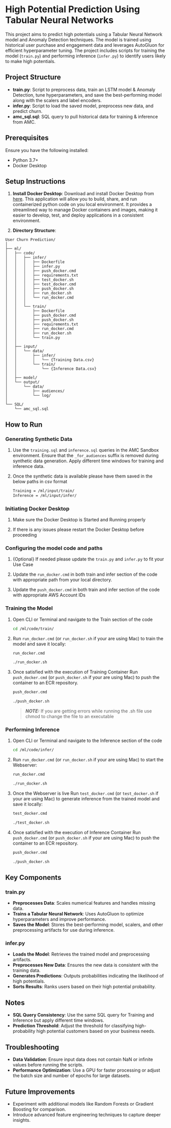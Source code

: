 # High Potential Prediction Using Tabular Neural Networks

This project aims to predict high potentials using a Tabular Neural Network model and Anomaly Detection techniques. The model is trained using historical user purchase and engagement data and leverages AutoGluon for efficient hyperparameter tuning. The project includes scripts for training the model (`train.py`) and performing inference (`infer.py`) to identify users likely to make high potentials.

## Project Structure

- **train.py**: Script to preprocess data, train an LSTM model & Anomaly Detection, tune hyperparameters, and save the best-performing model along with the scalers and label encoders.
- **infer.py**: Script to load the saved model, preprocess new data, and predict churn.
- **amc_sql.sql**: SQL query to pull historical data for training & inference from AMC.

## Prerequisites

Ensure you have the following installed:
- Python 3.7+
- Docker Desktop

## Setup Instructions

1. **Install Docker Desktop**:
   Download and install Docker Desktop from [here](https://www.docker.com/products/docker-desktop/). This application will allow you to build, share, and run containerized python code on you local environment. It provides a streamlined way to manage Docker containers and images, making it easier to develop, test, and deploy applications in a consistent environment.

2. **Directory Structure**:
```
User Churn Prediction/
│
├── ml/
│   ├── code/
│   │   ├── infer/
│   │   │   ├── Dockerfile
│   │   │   ├── infer.py
│   │   │   ├── push_docker.cmd
│   │   │   ├── requirements.txt
│   │   │   ├── test_docker.sh
│   │   │   ├── test_docker.cmd
│   │   │   ├── push_docker.sh
│   │   │   ├── run_docker.sh
│   │   │   └── run_docker.cmd
│   │   │
│   │   └── train/
│   │       ├── Dockerfile
│   │       ├── push_docker.cmd
│   │       ├── push_docker.sh
│   │       ├── requirements.txt
│   │       ├── run_docker.cmd
│   │       ├── run_docker.sh
│   │       └── train.py
│   │
│   ├── input/
│   │   └── data/
│   │       ├── infer/
│   │       │   └── {Training Data.csv}
│   │       └── train/
│   │           └── {Inference Data.csv}
│   │
│   ├── model/
│   └── output/
│       └── data/
│           ├── audiences/
│           └── log/
│
└── SQL/
    └── amc_sql.sql
```


## How to Run

### Generating Synthetic Data
1. Use the `training.sql` and `inference.sql` queries in the AMC Sandbox environment. Ensure that the `_for_audiences` suffix is removed during synthetic data generation. Apply different time windows for training and inference data.

2. Once the synthetic data is available please have them saved in the below paths in csv format
   ```bash
   Training = /ml/input/train/
   Inference = /ml/input/infer/
   ```

### Initiating Docker Desktop
1. Make sure the Docker Desktop is Started and Running properly

2. If there is any issues please restart the Docker Desktop before proceeding

### Configuring the model code and paths
1. {Optional} If needed please update the `train.py` and `infer.py` to fit your Use Case

2. Update the `run_docker.cmd` in both train and infer section of the code with appropriate path from your local directory.

3. Update the `push_docker.cmd` in both train and infer section of the code with appropriate AWS Account IDs

### Training the Model
1. Open CLI or Terminal and navigate to the Train section of the code
   ```bash
   cd /ml/code/train/
   ```

2. Run `run_docker.cmd` (or `run_docker.sh` if your are using Mac) to train the model and save it locally:
   ```bash
   run_docker.cmd
   ```
   ```bash
   ./run_docker.sh
   ```

3. Once satisfied with the execution of Training Container Run `push_docker.cmd` (or `push_docker.sh` if your are using Mac) to push the container to an ECR repository.
   ```bash
   push_docker.cmd
   ```
   ```bash
   ./push_docker.sh
   ```
   > **_NOTE:_** If you are getting errors while running the .sh file use chmod to change the file to an executable


### Performing Inference
1. Open CLI or Terminal and navigate to the Inference section of the code
   ```bash
   cd /ml/code/infer/
   ```

2. Run `run_docker.cmd` (or `run_docker.sh` if your are using Mac) to start the Webserver:
   ```bash
   run_docker.cmd
   ```
   ```bash
   ./run_docker.sh
   ```

3. Once the Webserver is live Run `test_docker.cmd` (or `test_docker.sh` if your are using Mac) to generate inference from the trained model and save it locally:
   ```bash
   test_docker.cmd
   ```
   ```bash
   ./test_docker.sh
   ```

4. Once satisfied with the execution of Inference Container Run `push_docker.cmd` (or `push_docker.sh` if your are using Mac) to push the container to an ECR repository.
   ```bash
   push_docker.cmd
   ```
   ```bash
   ./push_docker.sh
   ```

## Key Components

### train.py
- **Preprocesses Data**: Scales numerical features and handles missing data.
- **Trains a Tabular Neural Network**: Uses AutoGluon to optimize hyperparameters and improve performance.
- **Saves the Model**: Stores the best-performing model, scalers, and other preprocessing artifacts for use during inference.

### infer.py
- **Loads the Model**: Retrieves the trained model and preprocessing artifacts.
- **Preprocesses New Data**: Ensures the new data is consistent with the training data.
- **Generates Predictions**: Outputs probabilities indicating the likelihood of high potentials.
- **Sorts Results**: Ranks users based on their high potential probability.

## Notes
- **SQL Query Consistency**: Use the same SQL query for Training and Inference but apply different time windows.
- **Prediction Threshold**: Adjust the threshold for classifying high-probability high potential customers based on your business needs.

## Troubleshooting
- **Data Validation**: Ensure input data does not contain NaN or infinite values before running the scripts.
- **Performance Optimization**: Use a GPU for faster processing or adjust the batch size and number of epochs for large datasets.

## Future Improvements
- Experiment with additional models like Random Forests or Gradient Boosting for comparison.
- Introduce advanced feature engineering techniques to capture deeper insights.
